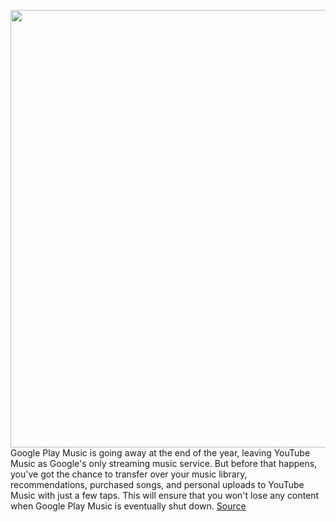 <img src='https://cdn.vox-cdn.com/thumbor/uHvYML39QYfwTm72L_4SsTMBBnw=/0x0:2040x1360/1200x800/filters:focal(857x517:1183x843)/cdn.vox-cdn.com/uploads/chorus_image/image/66785505/acastro_200511_1777_youtubeMusic_0001.0.jpg' width='700px' /><br/>
Google Play Music is going away at the end of the year, leaving YouTube Music as Google's only streaming music service. But before that happens, you've got the chance to transfer over your music library, recommendations, purchased songs, and personal uploads to YouTube Music with just a few taps. This will ensure that you won't lose any content when Google Play Music is eventually shut down.
<a href='https://www.theverge.com/21254766/google-play-how-to-transfer-music-youtube-playlists-uploads-library'> Source <a/>